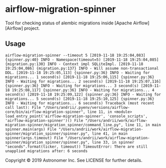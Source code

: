 # airflow-migration-spinner

Tool for checking status of alembic migrations inside [Apache
Airflow][Airflow] project.

## Usage

`airflow-migration-spinner --timeout 5
[2019-11-18 19:25:04,083] {spinner.py:40} INFO - Namespace(timeout=5)
[2019-11-18 19:25:04,085] {migration.py:130} INFO - Context impl SQLiteImpl.
[2019-11-18 19:25:04,086] {migration.py:137} INFO - Will assume non-transactional DDL.
[2019-11-18 19:25:05,113] {spinner.py:36} INFO - Waiting for migrations... 1 second(s)
[2019-11-18 19:25:06,115] {spinner.py:36} INFO - Waiting for migrations... 2 second(s)
[2019-11-18 19:25:07,116] {spinner.py:36} INFO - Waiting for migrations... 3 second(s)
[2019-11-18 19:25:08,117] {spinner.py:36} INFO - Waiting for migrations... 4 second(s)
[2019-11-18 19:25:09,122] {spinner.py:36} INFO - Waiting for migrations... 5 second(s)
[2019-11-18 19:25:10,125] {spinner.py:36} INFO - Waiting for migrations... 6 second(s)
Traceback (most recent call last):
  File "/Users/andrii/.pyenv/versions/airflow-core/bin/airflow-migration-spinner", line 11, in <module>
    load_entry_point('airflow-migration-spinner', 'console_scripts', 'airflow-migration-spinner')()
  File "/Users/andrii/work/airflow-migration-spinner/migration_spinner/command_line.py", line 11, in main
    spinner.main(args)
  File "/Users/andrii/work/airflow-migration-spinner/migration_spinner/spinner.py", line 41, in main
    spinner(args.timeout)
  File "/Users/andrii/work/airflow-migration-spinner/migration_spinner/spinner.py", line 33, in spinner
    "seconds".format(ticker, timeout))
TimeoutError: There are still unapplied migrations after: 6 seconds`

Copyright © 2019 Astronomer Inc. See LICENSE for further details.
